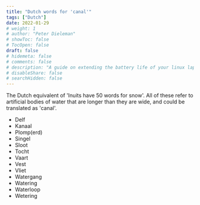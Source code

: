 ```yaml
---
title: "Dutch words for 'canal'"
tags: ["Dutch"]
date: 2022-01-29
# weight: 1
# author: "Peter Dieleman"
# showToc: false
# TocOpen: false
draft: false
# hidemeta: false
# comments: false
# description: "A guide on extending the battery life of your linux laptop"
# disableShare: false
# searchHidden: false
---
```


The Dutch equivalent of 'Inuits have 50 words for snow'.
All of these refer to artificial bodies of water that are longer than they are wide, and could be translated as 'canal'.

- Delf
- Kanaal
- Plomp(erd)
- Singel
- Sloot
- Tocht
- Vaart
- Vest
- Vliet
- Watergang
- Watering
- Waterloop
- Wetering
